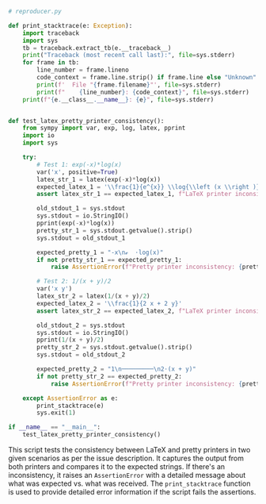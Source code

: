 ```python
# reproducer.py

def print_stacktrace(e: Exception):
    import traceback
    import sys
    tb = traceback.extract_tb(e.__traceback__)
    print("Traceback (most recent call last):", file=sys.stderr)
    for frame in tb:
        line_number = frame.lineno
        code_context = frame.line.strip() if frame.line else "Unknown"
        print(f'  File "{frame.filename}"', file=sys.stderr)
        print(f"    {line_number}: {code_context}", file=sys.stderr)
    print(f"{e.__class__.__name__}: {e}", file=sys.stderr)


def test_latex_pretty_printer_consistency():
    from sympy import var, exp, log, latex, pprint
    import io
    import sys

    try:
        # Test 1: exp(-x)*log(x)
        var('x', positive=True)
        latex_str_1 = latex(exp(-x)*log(x))
        expected_latex_1 = '\\frac{1}{e^{x}} \\log{\\left (x \\right )}'
        assert latex_str_1 == expected_latex_1, f"LaTeX printer inconsistency: {latex_str_1} != {expected_latex_1}"

        old_stdout_1 = sys.stdout
        sys.stdout = io.StringIO()
        pprint(exp(-x)*log(x))
        pretty_str_1 = sys.stdout.getvalue().strip()
        sys.stdout = old_stdout_1

        expected_pretty_1 = "-x\nℯ  ⋅log(x)"
        if not pretty_str_1 == expected_pretty_1:
            raise AssertionError(f"Pretty printer inconsistency: {pretty_str_1} != {expected_pretty_1}")

        # Test 2: 1/(x + y)/2
        var('x y')
        latex_str_2 = latex(1/(x + y)/2)
        expected_latex_2 = '\\frac{1}{2 x + 2 y}'
        assert latex_str_2 == expected_latex_2, f"LaTeX printer inconsistency: {latex_str_2} != {expected_latex_2}"

        old_stdout_2 = sys.stdout
        sys.stdout = io.StringIO()
        pprint(1/(x + y)/2)
        pretty_str_2 = sys.stdout.getvalue().strip()
        sys.stdout = old_stdout_2

        expected_pretty_2 = "1\n─────────\n2⋅(x + y)"
        if not pretty_str_2 == expected_pretty_2:
            raise AssertionError(f"Pretty printer inconsistency: {pretty_str_2} != {expected_pretty_2}")

    except AssertionError as e:
        print_stacktrace(e)
        sys.exit(1)

if __name__ == "__main__":
    test_latex_pretty_printer_consistency()

```

This script tests the consistency between LaTeX and pretty printers in two given scenarios as per the issue description. It captures the output from both printers and compares it to the expected strings. If there's an inconsistency, it raises an `AssertionError` with a detailed message about what was expected vs. what was received. The `print_stacktrace` function is used to provide detailed error information if the script fails the assertions.

